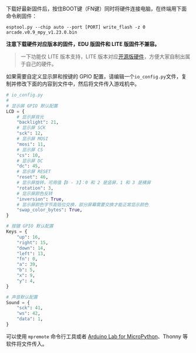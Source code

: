 下载好最新固件后，按住BOOT键（FN键）同时将硬件连接电脑，在终端用下面命令刷固件：

```
esptool.py --chip auto --port [PORT] write_flash -z 0 arcade.v0.9_mpy_v1.23.0.bin
```

**注意下载硬件对应版本的固件，EDU 版固件和 LITE 版固件不兼容。**

> 一下功能仅 LITE 版本支持，LITE 版本对应[开源版硬件](https://github.com/BlockCodeLab/arcade-lite)，方便大家自制出属于自己的硬件。

如果需要自定义显示屏和按键的 GPIO 配置，请编辑一个`io_config.py`文件，复制并修改下面的内容到文件中，然后将文件传入游戏机中。

```python
# io_config.py
#
# 显示屏 GPIO 默认配置
LCD = {
    # 显示屏背光
    "backlight": 21,
    # 显示屏 SCK
    "sck": 12,
    # 显示屏 MOSI
    "mosi": 11,
    # 显示屏 CS
    "cs": 10,
    # 显示屏 DC
    "dc": 45,
    # 显示屏 RESET
    "reset": 46,
    # 显示屏旋转，可用值【0 - 3】：0 和 2 是竖屏，1 和 3 是横屏
    "rotation": 3,
    # 显示屏颜色反转
    "inversion": True,
    # 显示屏颜色字节高低位交换，部分屏幕需要交换才能正常显示颜色
    "swap_color_bytes": True,
}

# 按键 GPIO 默认配置
Keys = {
    "up": 16,
    "right": 15,
    "down": 14,
    "left": 13,
    "fn": 0,
    "a": 39,
    "b": 5,
    "x": 9,
    "y": 4,
}

# 声音默认配置
Sound = {
    "sck": 41,
    "ws": 42,
    "data": 1,
}
```

可以使用 `mpremote` 命令行工具或者 [Arduino Lab for MicroPython](https://labs.arduino.cc/en/labs/micropython)、Thonny 等软件将文件传入。
